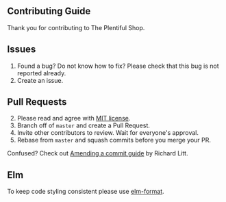 ## Contributing Guide

Thank you for contributing to The Plentiful Shop.

## Issues

1. Found a bug? Do not know how to fix? Please check that this bug is not reported already. 
1. Create an issue.

## Pull Requests

2. Please read and agree with [MIT license](https://github.com/plentiful/shop/blob/master/LICENSE.md).
2. Branch off of `master` and create a Pull Request.
2. Invite other contributors to review. Wait for everyone's approval.
2. Rebase from `master` and squash commits before you merge your PR. 

Confused? Check out [Amending a commit guide](https://github.com/RichardLitt/docs/blob/master/amending-a-commit-guide.md) by Richard Litt.


## Elm

To keep code styling consistent please use [elm-format](https://github.com/avh4/elm-format).
